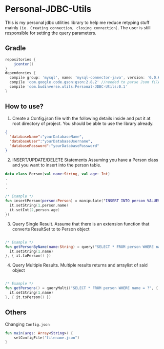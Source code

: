 # Personal-JDBC-Utils
This is my personal jdbc utilities library to help me reduce retyping stuff mainly `(ie. Creating connection, closing connection)`.
The user is still responsible for setting the query parameters.

## Gradle
```groovy
repositories {
    jcenter()
}
dependencies {
  compile group: 'mysql', name: 'mysql-connector-java', version: '6.0.6' //depends on the driver you need
  compile 'com.google.code.gson:gson:2.8.2' //needed to parse Json file
  compile 'com.budinverse.utils:Personal-JDBC-Utils:0.1'
}

```

## How to use?

1. Create a Config.json file with the following details inside and put it at root directory of project. You should be able to 
use the library already.
```json
{
  "databaseName":"yourDatabaseName",
  "databaseUser":"yourDatabaseUsername",
  "databasePassword":"yourDatabasePassword"
}
```

2. INSERT/UPDATE/DELETE Statements
Assuming you have a Person class and you want to insert into the person table.
```kotlin
data class Person(val name:String, val age: Int)
.
.
.

/* Example */
fun insertPerson(person:Person) = manipulate("INSERT INTO person VALUES (?,?)",{
  it.setString(1,person.name)
  it.setInt(2,person.age)
})
```

3. Query Single Result.
Assume that there is an extension function that converts ResultSet to to Person object
```kotlin

/* Example */
fun getPersonByName(name:String) = query("SELECT * FROM person WHERE name = ?", {
  it.setString(1,name)
}, { it.toPerson() })

```

4. Query Multiple Results.
Multiple results returns and arraylist of said object
```kotlin

/* Example */
fun getPersons() = queryMulti("SELECT * FROM person WHERE name = ?", {
  it.setString(1,name)
}, { it.toPerson() })

```

## Others
Changing `Config.json`
```kotlin
fun main(args: Array<String>) {
    setConfigFile("filename.json")
}
```
